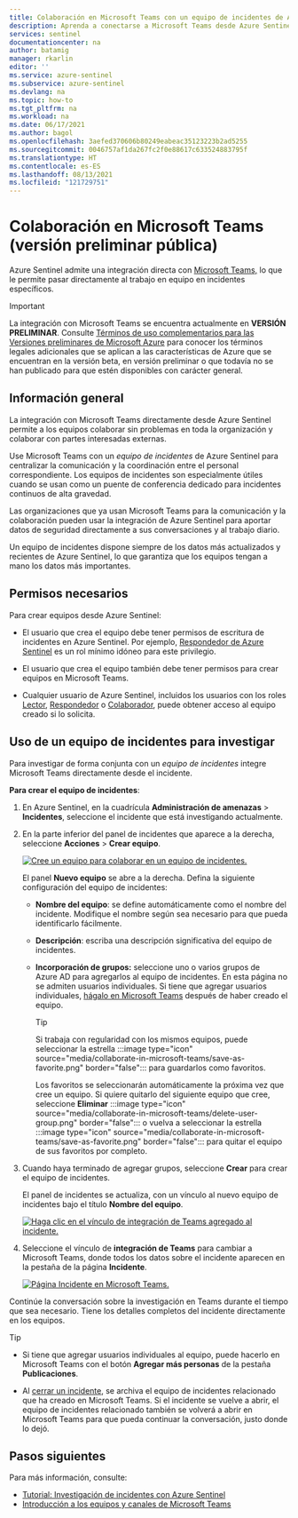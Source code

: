 ```yaml
---
title: Colaboración en Microsoft Teams con un equipo de incidentes de Azure Sentinel | Microsoft Docs
description: Aprenda a conectarse a Microsoft Teams desde Azure Sentinel para colaborar con otros usuarios del equipo mediante los datos de Azure Sentinel.
services: sentinel
documentationcenter: na
author: batamig
manager: rkarlin
editor: ''
ms.service: azure-sentinel
ms.subservice: azure-sentinel
ms.devlang: na
ms.topic: how-to
ms.tgt_pltfrm: na
ms.workload: na
ms.date: 06/17/2021
ms.author: bagol
ms.openlocfilehash: 3aefed370606b80249eabeac35123223b2ad5255
ms.sourcegitcommit: 0046757af1da267fc2f0e88617c633524883795f
ms.translationtype: HT
ms.contentlocale: es-ES
ms.lasthandoff: 08/13/2021
ms.locfileid: "121729751"
---
```

# <a name="collaborate-in-microsoft-teams-public-preview"></a>Colaboración en Microsoft Teams (versión preliminar pública)

Azure Sentinel admite una integración directa con [Microsoft Teams,](/microsoftteams/) lo que le permite pasar directamente al trabajo en equipo en incidentes específicos.


> [!IMPORTANT]
> La integración con Microsoft Teams se encuentra actualmente en **VERSIÓN PRELIMINAR**. Consulte [Términos de uso complementarios para las Versiones preliminares de Microsoft Azure](https://azure.microsoft.com/support/legal/preview-supplemental-terms/) para conocer los términos legales adicionales que se aplican a las características de Azure que se encuentran en la versión beta, en versión preliminar o que todavía no se han publicado para que estén disponibles con carácter general.

## <a name="overview"></a>Información general

La integración con Microsoft Teams directamente desde Azure Sentinel permite a los equipos colaborar sin problemas en toda la organización y colaborar con partes interesadas externas.

Use Microsoft Teams con un *equipo de incidentes* de Azure Sentinel para centralizar la comunicación y la coordinación entre el personal correspondiente. Los equipos de incidentes son especialmente útiles cuando se usan como un puente de conferencia dedicado para incidentes continuos de alta gravedad.

Las organizaciones que ya usan Microsoft Teams para la comunicación y la colaboración pueden usar la integración de Azure Sentinel para aportar datos de seguridad directamente a sus conversaciones y al trabajo diario. 

Un equipo de incidentes dispone siempre de los datos más actualizados y recientes de Azure Sentinel, lo que garantiza que los equipos tengan a mano los datos más importantes.

## <a name="required-permissions"></a>Permisos necesarios

Para crear equipos desde Azure Sentinel:

- El usuario que crea el equipo debe tener permisos de escritura de incidentes en Azure Sentinel. Por ejemplo, [Respondedor de Azure Sentinel](../role-based-access-control/built-in-roles.md#azure-sentinel-responder) es un rol mínimo idóneo para este privilegio.

- El usuario que crea el equipo también debe tener permisos para crear equipos en Microsoft Teams.

- Cualquier usuario de Azure Sentinel, incluidos los usuarios con los roles [Lector](../role-based-access-control/built-in-roles.md#azure-sentinel-reader), [Respondedor](../role-based-access-control/built-in-roles.md#azure-sentinel-responder) o [Colaborador](../role-based-access-control/built-in-roles.md#azure-sentinel-contributor), puede obtener acceso al equipo creado si lo solicita.

## <a name="use-an-incident-team-to-investigate"></a>Uso de un equipo de incidentes para investigar

Para investigar de forma conjunta con un *equipo de incidentes* integre Microsoft Teams directamente desde el incidente.

**Para crear el equipo de incidentes**:

1. En Azure Sentinel, en la cuadrícula **Administración de amenazas** > **Incidentes**, seleccione el incidente que está investigando actualmente.

1. En la parte inferior del panel de incidentes que aparece a la derecha, seleccione **Acciones** > **Crear equipo**.

    [ ![Cree un equipo para colaborar en un equipo de incidentes.](media/collaborate-in-microsoft-teams/create-team.png) ](media/collaborate-in-microsoft-teams/create-team.png#lightbox)

    El panel **Nuevo equipo** se abre a la derecha. Defina la siguiente configuración del equipo de incidentes:

    - **Nombre del equipo**: se define automáticamente como el nombre del incidente. Modifique el nombre según sea necesario para que pueda identificarlo fácilmente.
    - **Descripción**: escriba una descripción significativa del equipo de incidentes.
    - **Incorporación de grupos:** seleccione uno o varios grupos de Azure AD para agregarlos al equipo de incidentes. En esta página no se admiten usuarios individuales. Si tiene que agregar usuarios individuales, [hágalo en Microsoft Teams](#more-users) después de haber creado el equipo.

        > [!TIP]
        > Si trabaja con regularidad con los mismos equipos, puede seleccionar la estrella :::image type="icon" source="media/collaborate-in-microsoft-teams/save-as-favorite.png" border="false"::: para guardarlos como favoritos.
        >
        > Los favoritos se seleccionarán automáticamente la próxima vez que cree un equipo. Si quiere quitarlo del siguiente equipo que cree, seleccione **Eliminar** :::image type="icon" source="media/collaborate-in-microsoft-teams/delete-user-group.png" border="false"::: o vuelva a seleccionar la estrella :::image type="icon" source="media/collaborate-in-microsoft-teams/save-as-favorite.png" border="false"::: para quitar el equipo de sus favoritos por completo.
        >

1. Cuando haya terminado de agregar grupos, seleccione **Crear** para crear el equipo de incidentes.

    El panel de incidentes se actualiza, con un vínculo al nuevo equipo de incidentes bajo el título **Nombre del equipo**.

    [ ![Haga clic en el vínculo de integración de Teams agregado al incidente.](media/collaborate-in-microsoft-teams/teams-link-added-to-incident.jpg) ](media/collaborate-in-microsoft-teams/teams-link-added-to-incident.jpg#lightbox)


1. Seleccione el vínculo de **integración de Teams** para cambiar a Microsoft Teams, donde todos los datos sobre el incidente aparecen en la pestaña de la página **Incidente**.

    [ ![Página Incidente en Microsoft Teams.](media/collaborate-in-microsoft-teams/incident-in-teams.jpg) ](media/collaborate-in-microsoft-teams/incident-in-teams.jpg#lightbox)

Continúe la conversación sobre la investigación en Teams durante el tiempo que sea necesario. Tiene los detalles completos del incidente directamente en los equipos.

> [!TIP]
> - <a name="more-users"></a>Si tiene que agregar usuarios individuales al equipo, puede hacerlo en Microsoft Teams con el botón **Agregar más personas** de la pestaña **Publicaciones**.
>
> - Al [cerrar un incidente](investigate-cases.md#closing-an-incident), se archiva el equipo de incidentes relacionado que ha creado en Microsoft Teams. Si el incidente se vuelve a abrir, el equipo de incidentes relacionado también se volverá a abrir en Microsoft Teams para que pueda continuar la conversación, justo donde lo dejó.
>

## <a name="next-steps"></a>Pasos siguientes

Para más información, consulte:

- [Tutorial: Investigación de incidentes con Azure Sentinel](investigate-cases.md)
- [Introducción a los equipos y canales de Microsoft Teams](/microsoftteams/teams-channels-overview/)
